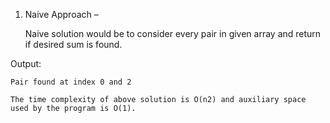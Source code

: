 1. Naive Approach –



    Naive solution would be to consider every pair in given array and return if desired sum is found.

Output:

    Pair found at index 0 and 2

    The time complexity of above solution is O(n2) and auxiliary space used by the program is O(1).